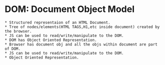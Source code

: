 # DOM: Document Object Model
    * Structured representaion of an HTML Document.
    * Tree of nodes/elements(HTML TAGS,H1,etc inside document) created by the browser.
    * JS can be used to read/write/manipulate to the DOM.
    * DOM has Object Oriented Representation.
    * Browser has document obj and all the objs within document are part of DOM.
    * JS can be used to read/write/manipulate to the DOM.
    * Object Oriented Representation.

